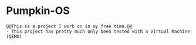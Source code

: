 # Pumpkin-OS
```dif
@@This is a project I work on in my free time.@@
- This project has pretty much only been tested with a Virtual Machine (QEMU)
```
